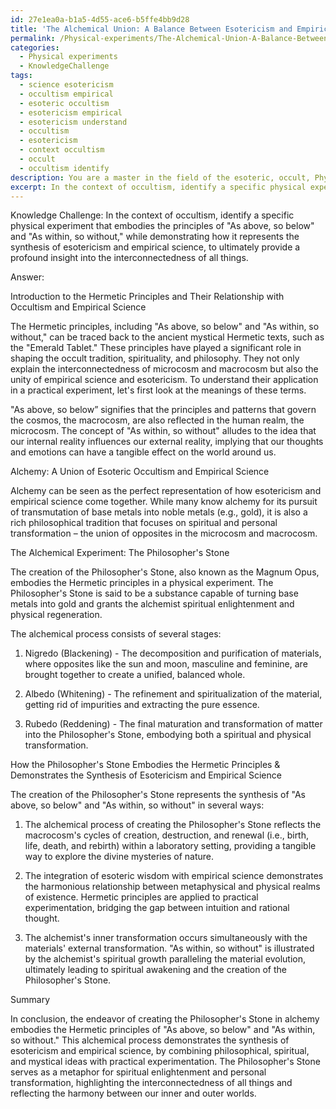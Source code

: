 ```yaml
---
id: 27e1ea0a-b1a5-4d55-ace6-b5ffe4bb9d28
title: 'The Alchemical Union: A Balance Between Esotericism and Empirical Science'
permalink: /Physical-experiments/The-Alchemical-Union-A-Balance-Between-Esotericism-and-Empirical-Science/
categories:
  - Physical experiments
  - KnowledgeChallenge
tags:
  - science esotericism
  - occultism empirical
  - esoteric occultism
  - esotericism empirical
  - esotericism understand
  - occultism
  - esotericism
  - context occultism
  - occult
  - occultism identify
description: You are a master in the field of the esoteric, occult, Physical experiments and Education. You are a writer of tests, challenges, textbooks and deep knowledge on Physical experiments for initiates and students to gain deep insights and understanding from. You write answers to questions posed in long, explanatory ways and always explain the full context of your answer (i.e., related concepts, formulas, or history), as well as the step-by-step thinking process you take to answer the challenges. Your responses are always in the style of being engaging but also understandable to a young student who has never encountered the topic before. Summarize the key themes, ideas, and conclusions at the end.
excerpt: In the context of occultism, identify a specific physical experiment that embodies the principles of "As above, so below" and "As within, so without," while demonstrating how it represents the synthesis of esotericism and empirical science, to ultimately provide a profound insight into the interconnectedness of all things.
---
```

Knowledge Challenge: In the context of occultism, identify a specific physical experiment that embodies the principles of "As above, so below" and "As within, so without," while demonstrating how it represents the synthesis of esotericism and empirical science, to ultimately provide a profound insight into the interconnectedness of all things.

Answer:

Introduction to the Hermetic Principles and Their Relationship with Occultism and Empirical Science

The Hermetic principles, including "As above, so below" and "As within, so without," can be traced back to the ancient mystical Hermetic texts, such as the "Emerald Tablet." These principles have played a significant role in shaping the occult tradition, spirituality, and philosophy. They not only explain the interconnectedness of microcosm and macrocosm but also the unity of empirical science and esotericism. To understand their application in a practical experiment, let's first look at the meanings of these terms.

"As above, so below” signifies that the principles and patterns that govern the cosmos, the macrocosm, are also reflected in the human realm, the microcosm. The concept of "As within, so without" alludes to the idea that our internal reality influences our external reality, implying that our thoughts and emotions can have a tangible effect on the world around us.

Alchemy: A Union of Esoteric Occultism and Empirical Science

Alchemy can be seen as the perfect representation of how esotericism and empirical science come together. While many know alchemy for its pursuit of transmutation of base metals into noble metals (e.g., gold), it is also a rich philosophical tradition that focuses on spiritual and personal transformation – the union of opposites in the microcosm and macrocosm.

The Alchemical Experiment: The Philosopher's Stone

The creation of the Philosopher's Stone, also known as the Magnum Opus, embodies the Hermetic principles in a physical experiment. The Philosopher's Stone is said to be a substance capable of turning base metals into gold and grants the alchemist spiritual enlightenment and physical regeneration.

The alchemical process consists of several stages:

1. Nigredo (Blackening) - The decomposition and purification of materials, where opposites like the sun and moon, masculine and feminine, are brought together to create a unified, balanced whole.

2. Albedo (Whitening) - The refinement and spiritualization of the material, getting rid of impurities and extracting the pure essence.

3. Rubedo (Reddening) - The final maturation and transformation of matter into the Philosopher's Stone, embodying both a spiritual and physical transformation.

How the Philosopher's Stone Embodies the Hermetic Principles & Demonstrates the Synthesis of Esotericism and Empirical Science

The creation of the Philosopher's Stone represents the synthesis of "As above, so below" and "As within, so without" in several ways:

1. The alchemical process of creating the Philosopher's Stone reflects the macrocosm's cycles of creation, destruction, and renewal (i.e., birth, life, death, and rebirth) within a laboratory setting, providing a tangible way to explore the divine mysteries of nature.

2. The integration of esoteric wisdom with empirical science demonstrates the harmonious relationship between metaphysical and physical realms of existence. Hermetic principles are applied to practical experimentation, bridging the gap between intuition and rational thought.

3. The alchemist's inner transformation occurs simultaneously with the materials' external transformation. "As within, so without" is illustrated by the alchemist's spiritual growth paralleling the material evolution, ultimately leading to spiritual awakening and the creation of the Philosopher's Stone.

Summary

In conclusion, the endeavor of creating the Philosopher's Stone in alchemy embodies the Hermetic principles of "As above, so below" and "As within, so without." This alchemical process demonstrates the synthesis of esotericism and empirical science, by combining philosophical, spiritual, and mystical ideas with practical experimentation. The Philosopher's Stone serves as a metaphor for spiritual enlightenment and personal transformation, highlighting the interconnectedness of all things and reflecting the harmony between our inner and outer worlds.
